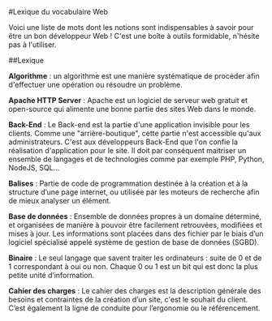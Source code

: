 #Lexique du vocabulaire Web

Voici une liste de mots dont les notions sont indispensables à savoir pour être un bon développeur Web ! C'est une boîte à outils formidable, n'hésite pas à l'utiliser.

##Lexique

**Algorithme** : un algorithme est une manière systématique de procéder afin d'effectuer une opération ou résoudre un problème.

**Apache HTTP Server** : Apache est un logiciel de serveur web gratuit et open-source qui alimente une bonne partie des sites Web dans le monde.

**Back-End** : Le Back-end est la partie d'une application invisible pour les clients. Comme une "arrière-boutique", cette partie n'est accessible qu'aux administrateurs.
               C'est aux développeurs Back-End que l'on confie la réalisation d'application pour le site. Il doit par conséquent maitriser un ensemble de langages et de technologies comme par exemple PHP, Python, NodeJS, SQL...

**Balises** : Partie de code de programmation destinée à la création et à la structure d’une page internet, ou utilisée par les moteurs de recherche afin de mieux analyser un élément. 

**Base de données** : Ensemble de données propres à un domaine déterminé, et organisées de manière à pouvoir être facilement retrouvées, modifiées et mises à jour.
                      Les informations sont placées dans des fichier par le biais d’un logiciel spécialisé appelé système de gestion de base de données (SGBD).

**Binaire** : Le seul langage que savent traiter les ordinateurs : suite de 0 et de 1 correspondant à oui ou non. Chaque 0 ou 1 est un bit qui est donc la plus petite unité d’information. 
            
**Cahier des charges** : Le cahier des charges est la description générale des besoins et contraintes de la création d’un site, c'est le souhait du client. C’est également la ligne de conduite pour l’ergonomie ou le référencement.

        

